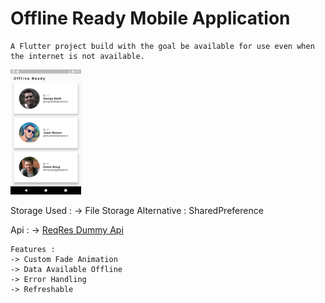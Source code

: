 # Offline Ready Mobile Application

    A Flutter project build with the goal be available for use even when the internet is not available.

<img src = "Screenshots/home.png" height = "200">

Storage Used :
-> File Storage
Alternative : SharedPreference

Api :
-> [ReqRes Dummy Api](https://reqres.in/api/users?page=1)

    Features :
    -> Custom Fade Animation
    -> Data Available Offline
    -> Error Handling
    -> Refreshable


    
